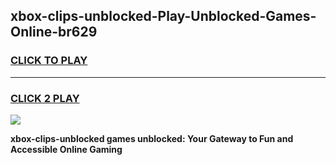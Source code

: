 
## xbox-clips-unblocked-Play-Unblocked-Games-Online-br629
<h3>
<a href="https://premium76.site?title=xbox-clips-unblocked&ref=25A">CLICK TO PLAY</a></h3>
<hr>

<h3>
<a href="https://premium76.site?title=xbox-clips-unblocked&ref=25A">CLICK 2 PLAY</a>
  
</h3>

<a href="https://premium76.site?title=xbox-clips-unblocked&ref=25A"><img src="https://clearcache.store/games.png"></a>


**xbox-clips-unblocked games unblocked: Your Gateway to Fun and Accessible Online Gaming**
